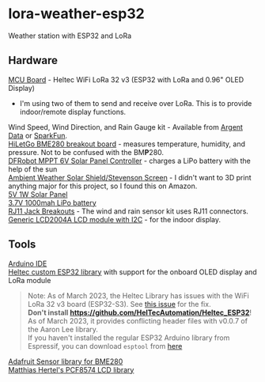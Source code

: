 # lora-weather-esp32
Weather station with ESP32 and LoRa

## Hardware
[MCU Board][mcu] - Heltec WiFi LoRa 32 v3 (ESP32 with LoRa and 0.96" OLED Display)  
* I'm using two of them to send and receive over LoRa. This is to provide indoor/remote display functions.  

Wind Speed, Wind Direction, and Rain Gauge kit - Available from [Argent Data][argent data kit] or [SparkFun][sparkfun kit].  
[HiLetGo BME280 breakout board][bme280 board] - measures temperature, humidity, and pressure. Not to be confused with the BM**P**280.  
[DFRobot MPPT 6V Solar Panel Controller][dfrobot board] - charges a LiPo battery with the help of the sun  
[Ambient Weather Solar Shield/Stevenson Screen][atmo sensor housing] - I didn't want to 3D print anything major for this project, so I found this on Amazon.  
[5V 1W Solar Panel][solar panel]  
[3.7V 1000mah LiPo battery][lipo battery]  
[RJ11 Jack Breakouts][rj11 jacks] - The wind and rain sensor kit uses RJ11 connectors.  
[Generic LCD2004A LCD module with I2C][lcd i2c module] - for the indoor display.  

[mcu]: https://heltec.org/project/wifi-lora-32-v3/
[sparkfun kit]: https://www.sparkfun.com/products/15901
[argent data kit]: https://www.argentdata.com/catalog/product_info.php?products_id=145
[bme280 board]: https://www.amazon.com/gp/product/B01N47LZ4P/
[dfrobot board]: https://www.amazon.com/gp/product/B07MML4YJV/
[atmo sensor housing]: https://www.amazon.com/gp/product/B09T4QDBN3/
[solar panel]: https://www.amazon.com/gp/product/B081YV4ZWD/
[lipo battery]: https://www.amazon.com/dp/B07CXNQ3ZR/
[rj11 jacks]: https://www.amazon.com/dp/B09HTRKRSH
[lcd i2c module]: https://www.amazon.com/dp/B01GPUMP9C/

## Tools
[Arduino IDE][arduino]  
[Heltec custom ESP32 library][heltec library] with support for the onboard OLED display and LoRa module  
> Note: As of March 2023, the Heltec Library has issues with the WiFi LoRa 32 v3 board (ESP32-S3). See [this issue][heltec library fix] for the fix.  
> **Don't install https://github.com/HelTecAutomation/Heltec_ESP32**! As of March 2023, it provides conflicting header files with v0.0.7 of the Aaron Lee library.  
> If you haven't installed the regular ESP32 Arduino library from Espressif, you can download `esptool` from [here][esptool git]  

[Adafruit Sensor library for BME280][adafruit bme280 library]  
[Matthias Hertel's PCF8574 LCD library][lcd library]  

[arduino]: https://www.arduino.cc/en/software
[heltec library]: https://docs.heltec.org/en/node/esp32/quick_start.html
[heltec library fix]: https://github.com/Heltec-Aaron-Lee/WiFi_Kit_series/issues/159
[esptool git]: https://github.com/espressif/esptool/releases/latest
[adafruit bme280 library]: https://learn.adafruit.com/adafruit-bme280-humidity-barometric-pressure-temperature-sensor-breakout/arduino-test
[lcd library]: https://github.com/mathertel/LiquidCrystal_PCF8574

